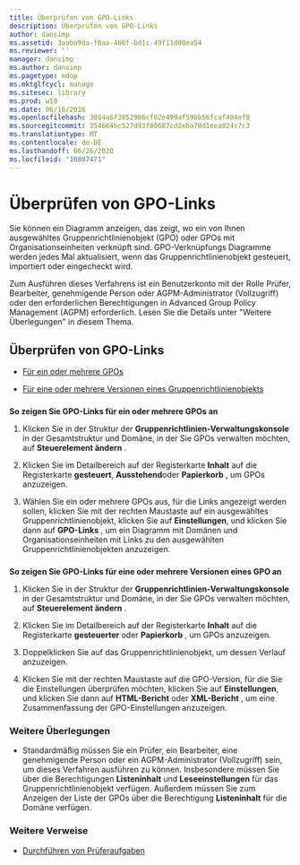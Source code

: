 ```yaml
---
title: Überprüfen von GPO-Links
description: Überprüfen von GPO-Links
author: dansimp
ms.assetid: 3aaba9da-f0aa-466f-bd1c-49f11d00ea54
ms.reviewer: ''
manager: dansimp
ms.author: dansimp
ms.pagetype: mdop
ms.mktglfcycl: manage
ms.sitesec: library
ms.prod: w10
ms.date: 06/16/2016
ms.openlocfilehash: 3884a6f3852986cf02e499af59bb56fcaf404ef8
ms.sourcegitcommit: 354664bc527d93f80687cd2eba70d1eea024c7c3
ms.translationtype: MT
ms.contentlocale: de-DE
ms.lasthandoff: 06/26/2020
ms.locfileid: "10807471"
---
```

# Überprüfen von GPO-Links


Sie können ein Diagramm anzeigen, das zeigt, wo ein von Ihnen ausgewähltes Gruppenrichtlinienobjekt (GPO) oder GPOs mit Organisationseinheiten verknüpft sind. GPO-Verknüpfungs Diagramme werden jedes Mal aktualisiert, wenn das Gruppenrichtlinienobjekt gesteuert, importiert oder eingecheckt wird.

Zum Ausführen dieses Verfahrens ist ein Benutzerkonto mit der Rolle Prüfer, Bearbeiter, genehmigende Person oder AGPM-Administrator (Vollzugriff) oder den erforderlichen Berechtigungen in Advanced Group Policy Management (AGPM) erforderlich. Lesen Sie die Details unter "Weitere Überlegungen" in diesem Thema.

## Überprüfen von GPO-Links


-   [Für ein oder mehrere GPOs](#bkmk-gpos)

-   [Für eine oder mehrere Versionen eines Gruppenrichtlinienobjekts](#bkmk-gpo-versions)

### <a href="" id="bkmk-gpos"></a>

**So zeigen Sie GPO-Links für ein oder mehrere GPOs an**

1.  Klicken Sie in der Struktur der **Gruppenrichtlinien-Verwaltungskonsole** in der Gesamtstruktur und Domäne, in der Sie GPOs verwalten möchten, auf **Steuerelement ändern** .

2.  Klicken Sie im Detailbereich auf der Registerkarte **Inhalt** auf die Registerkarte **gesteuert**, **Ausstehend**oder **Papierkorb** , um GPOs anzuzeigen.

3.  Wählen Sie ein oder mehrere GPOs aus, für die Links angezeigt werden sollen, klicken Sie mit der rechten Maustaste auf ein ausgewähltes Gruppenrichtlinienobjekt, klicken Sie auf **Einstellungen**, und klicken Sie dann auf **GPO-Links** , um ein Diagramm mit Domänen und Organisationseinheiten mit Links zu den ausgewählten Gruppenrichtlinienobjekten anzuzeigen.

### <a href="" id="bkmk-gpo-versions"></a>

**So zeigen Sie GPO-Links für eine oder mehrere Versionen eines GPO an**

1.  Klicken Sie in der Struktur der **Gruppenrichtlinien-Verwaltungskonsole** in der Gesamtstruktur und Domäne, in der Sie GPOs verwalten möchten, auf **Steuerelement ändern** .

2.  Klicken Sie im Detailbereich auf der Registerkarte **Inhalt** auf die Registerkarte **gesteuerter** oder **Papierkorb** , um GPOs anzuzeigen.

3.  Doppelklicken Sie auf das Gruppenrichtlinienobjekt, um dessen Verlauf anzuzeigen.

4.  Klicken Sie mit der rechten Maustaste auf die GPO-Version, für die Sie die Einstellungen überprüfen möchten, klicken Sie auf **Einstellungen**, und klicken Sie dann auf **HTML-Bericht** oder **XML-Bericht** , um eine Zusammenfassung der GPO-Einstellungen anzuzeigen.

### Weitere Überlegungen

-   Standardmäßig müssen Sie ein Prüfer, ein Bearbeiter, eine genehmigende Person oder ein AGPM-Administrator (Vollzugriff) sein, um dieses Verfahren ausführen zu können. Insbesondere müssen Sie über die Berechtigungen **Listeninhalt** und **Leseeinstellungen** für das Gruppenrichtlinienobjekt verfügen. Außerdem müssen Sie zum Anzeigen der Liste der GPOs über die Berechtigung **Listeninhalt** für die Domäne verfügen.

### Weitere Verweise

-   [Durchführen von Prüferaufgaben](performing-reviewer-tasks-agpm40.md)

 

 






